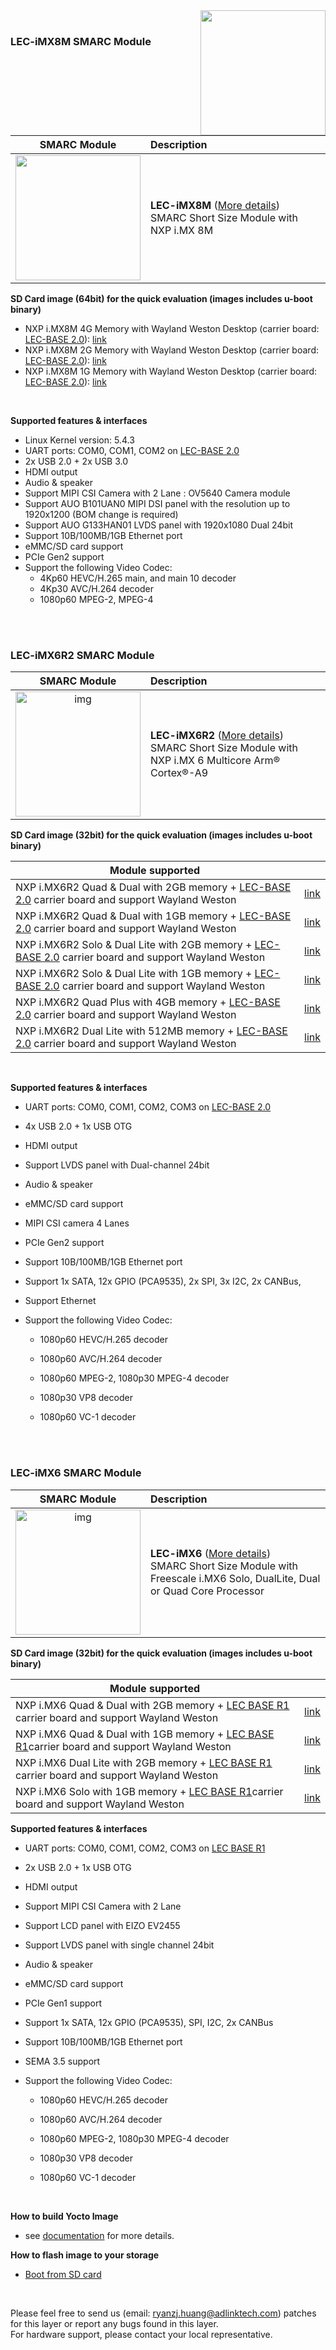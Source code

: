 <img src="https://www.linaro.org/assets/images/projects/yocto-project.png" width="200" align="right">
<br>


### LEC-iMX8M SMARC Module

|                         SMARC Module                         | Description                                                  |
| :----------------------------------------------------------: | :----------------------------------------------------------- |
| <img src="https://cdn.adlinktech.com/webupd/products/images/1752/LEC-iMX8M-F_(1)_web.jpg" width="200"/> | **LEC-iMX8M** ([More details](https://www.adlinktech.com/Products/Computer_on_Modules/SMARC/LEC-iMX8M?lang=en))  <br />     SMARC Short Size Module with NXP i.MX 8M<br /> |

**SD Card image (64bit) for the quick evaluation (images includes u-boot binary)**

* NXP i.MX8M 4G Memory with Wayland Weston Desktop (carrier board: [LEC-BASE 2.0](https://www.adlinktech.com/Products/Computer_on_Modules/SMARC/LEC-BASE_2_0?lang=en)): [ link](https://hq0epm0west0us0storage.blob.core.windows.net/public/SMARC/LEC-iMX8M/Yocto/LEC-iMX8M-4G-LEC-BASE2.0_weston_sd_3v1_20200717.zip)
* NXP i.MX8M 2G Memory with Wayland Weston Desktop (carrier board: [LEC-BASE 2.0](https://www.adlinktech.com/Products/Computer_on_Modules/SMARC/LEC-BASE_2_0?lang=en)): [link](https://hq0epm0west0us0storage.blob.core.windows.net/public/SMARC/LEC-iMX8M/Yocto/LEC-iMX8M-2G-LEC-BASE2.0_weston_sd_3v1_20200717.zip)
* NXP i.MX8M 1G Memory with Wayland Weston Desktop (carrier board: [LEC-BASE 2.0](https://www.adlinktech.com/Products/Computer_on_Modules/SMARC/LEC-BASE_2_0?lang=en)): [link](https://hq0epm0west0us0storage.blob.core.windows.net/public/SMARC/LEC-iMX8M/Yocto/LEC-iMX8M-1G-LEC-BASE2.0_weston_sd_3v1_20200717.zip)

<br>

**Supported features & interfaces**

* Linux Kernel version: 5.4.3
* UART ports: COM0, COM1, COM2 on [LEC-BASE 2.0](https://www.adlinktech.com/Products/Computer_on_Modules/SMARC/LEC-BASE_2_0?lang=en)
* 2x USB 2.0 + 2x USB 3.0
* HDMI output 
* Audio & speaker
* Support MIPI CSI Camera with 2 Lane : OV5640 Camera module
* Support AUO B101UAN0 MIPI DSI panel with the resolution up to 1920x1200 (BOM change is required)  
* Support AUO G133HAN01 LVDS panel with 1920x1080 Dual 24bit
* Support 10B/100MB/1GB Ethernet port
* eMMC/SD card support
* PCIe Gen2 support
* Support the following Video Codec:
   * 4Kp60 HEVC/H.265 main, and main 10 decoder
   * 4Kp30 AVC/H.264 decoder
   * 1080p60 MPEG-2, MPEG-4 



<br>

<br>

### LEC-iMX6R2 SMARC Module

|                         SMARC Module                         | Description                                                  |
| :----------------------------------------------------------: | :----------------------------------------------------------- |
| <img src="https://cdn.adlinktech.com/webupd/products/images/1838/LEC-iMX6R2-F_web.png" alt="img" width="200" /> | **LEC-iMX6R2** ([More details](https://www.adlinktech.com/Products/Computer_on_Modules/SMARC/LEC-iMX6R2?lang=en))  <br />     SMARC Short Size Module with NXP i.MX 6 Multicore Arm® Cortex®-A9<br /> |

**SD Card image (32bit) for the quick evaluation (images includes u-boot binary)**

| Module supported                                             |                                                              |
| ------------------------------------------------------------ | ------------------------------------------------------------ |
| NXP i.MX6R2 Quad & Dual with 2GB memory + [LEC-BASE 2.0](https://www.adlinktech.com/Products/Computer_on_Modules/SMARC/LEC-BASE_2_0?lang=en) carrier board and support Wayland Weston | [link](https://hq0epm0west0us0storage.blob.core.windows.net/public/SMARC/LEC-iMX6R2/Images/Yocto/LEC-iMX6R2-2GQ-LEC-BASE2.0-Yocto-Zeus-sdcard-2v1-20200925.zip) |
| NXP i.MX6R2 Quad & Dual with 1GB memory + [LEC-BASE 2.0](https://www.adlinktech.com/Products/Computer_on_Modules/SMARC/LEC-BASE_2_0?lang=en) carrier board and support Wayland Weston | [link](https://hq0epm0west0us0storage.blob.core.windows.net/public/SMARC/LEC-iMX6R2/Images/Yocto/LEC-iMX6R2-1GQ-LEC-BASE2.0-Yocto-Zeus-sdcard-2v1-20200925.zip) |
| NXP i.MX6R2 Solo & Dual Lite with 2GB memory + [LEC-BASE 2.0](https://www.adlinktech.com/Products/Computer_on_Modules/SMARC/LEC-BASE_2_0?lang=en) carrier board and support Wayland Weston | [link](https://hq0epm0west0us0storage.blob.core.windows.net/public/SMARC/LEC-iMX6R2/Images/Yocto/LEC-iMX6R2-2GS-LEC-BASE2.0-Yocto-Zeus-sdcard-2v1-20200925.zip) |
| NXP i.MX6R2 Solo & Dual Lite with 1GB memory + [LEC-BASE 2.0](https://www.adlinktech.com/Products/Computer_on_Modules/SMARC/LEC-BASE_2_0?lang=en) carrier board and support Wayland Weston | [link](https://hq0epm0west0us0storage.blob.core.windows.net/public/SMARC/LEC-iMX6R2/Images/Yocto/LEC-iMX6R2-1GS-LEC-BASE2.0-Yocto-Zeus-sdcard-2v1-20200925.zip) |
| NXP i.MX6R2 Quad Plus with 4GB memory + [LEC-BASE 2.0](https://www.adlinktech.com/Products/Computer_on_Modules/SMARC/LEC-BASE_2_0?lang=en) carrier board and support Wayland Weston | [link](https://hq0epm0west0us0storage.blob.core.windows.net/public/SMARC/LEC-iMX6R2/Images/Yocto/LEC-iMX6R2-4GQP-LEC-BASE2.0-Yocto-Zeus-sdcard-2v1-20200925.zip) |
| NXP i.MX6R2 Dual Lite with 512MB memory + [LEC-BASE 2.0](https://www.adlinktech.com/Products/Computer_on_Modules/SMARC/LEC-BASE_2_0?lang=en) carrier board and support Wayland Weston | [link](https://hq0epm0west0us0storage.blob.core.windows.net/public/SMARC/LEC-iMX6R2/Images/Yocto/LEC-iMX6R2-512M-LEC-BASE2.0-Yocto-Zeus-sdcard-2v1-20200925.zip) |

<br>

**Supported features & interfaces**

* UART ports: COM0, COM1, COM2, COM3 on [LEC-BASE 2.0](https://www.adlinktech.com/Products/Computer_on_Modules/SMARCCarrierBoards/LEC-BASE_R1?lang=en)

* 4x USB 2.0 + 1x USB OTG

* HDMI output 

* Support LVDS panel with Dual-channel 24bit

* Audio & speaker

* eMMC/SD card support

* MIPI CSI camera 4 Lanes

* PCIe Gen2 support

* Support 10B/100MB/1GB Ethernet port

* Support 1x SATA, 12x GPIO (PCA9535), 2x SPI, 3x I2C, 2x CANBus,

* Support Ethernet

* Support the following Video Codec:

  * 1080p60 HEVC/H.265 decoder

  * 1080p60 AVC/H.264 decoder

  * 1080p60 MPEG-2, 1080p30 MPEG-4  decoder

  * 1080p30 VP8 decoder

  * 1080p60 VC-1 decoder

    

<br>

<br>

### LEC-iMX6 SMARC Module

|                         SMARC Module                         | Description                                                  |
| :----------------------------------------------------------: | :----------------------------------------------------------- |
| <img src="https://cdn.adlinktech.com/webupd/products/images/1344/LEC-iMX6_20171201_v2.jpg" alt="img" width="200" /> | **LEC-iMX6** ([More details](https://www.adlinktech.com/Products/Computer_on_Modules/SMARC/LEC-iMX6?lang=en))  <br />    SMARC Short Size Module with Freescale i.MX6 Solo, DualLite, Dual or Quad Core Processor<br /> |

**SD Card image (32bit) for the quick evaluation (images includes u-boot binary)**

| Module supported                                             |                                                              |
| ------------------------------------------------------------ | ------------------------------------------------------------ |
| NXP i.MX6 Quad & Dual with 2GB memory + [LEC BASE R1](https://www.adlinktech.com/Products/Computer_on_Modules/SMARCCarrierBoards/LEC-BASE_R1?lang=en) carrier board and support Wayland Weston | [link](https://hq0epm0west0us0storage.blob.core.windows.net/public/SMARC/LEC-iMX6/Images/Yocto/LEC-iMX6-2GQ-LEC-BASER1-Yocto-Zeus-sdcard-1v1-20201012.zip) |
| NXP i.MX6 Quad & Dual with 1GB memory + [LEC BASE R1](https://www.adlinktech.com/Products/Computer_on_Modules/SMARCCarrierBoards/LEC-BASE_R1?lang=en)carrier board and support Wayland Weston | [link](https://hq0epm0west0us0storage.blob.core.windows.net/public/SMARC/LEC-iMX6/Images/Yocto/LEC-iMX6-1GQ-LEC-BASER1-Yocto-Zeus-sdcard-1v1-20200925.zip) |
| NXP i.MX6 Dual Lite with 2GB memory + [LEC BASE R1](https://www.adlinktech.com/Products/Computer_on_Modules/SMARCCarrierBoards/LEC-BASE_R1?lang=en) carrier board and support Wayland Weston | [link](https://hq0epm0west0us0storage.blob.core.windows.net/public/SMARC/LEC-iMX6/Images/Yocto/LEC-iMX6-2GS-LEC-BASER1-Yocto-Zeus-sdcard-1v1-20201012.zip) |
| NXP i.MX6 Solo with 1GB memory + [LEC BASE R1](https://www.adlinktech.com/Products/Computer_on_Modules/SMARCCarrierBoards/LEC-BASE_R1?lang=en)carrier board and support Wayland Weston | [link](https://hq0epm0west0us0storage.blob.core.windows.net/public/SMARC/LEC-iMX6/Images/Yocto/LEC-iMX6-1GS-LEC-BASER1-Yocto-Zeus-sdcard-1v1-20200925.zip) |



**Supported features & interfaces**

* UART ports: COM0, COM1, COM2, COM3 on [LEC BASE R1](https://www.adlinktech.com/Products/Computer_on_Modules/SMARCCarrierBoards/LEC-BASE_R1?lang=en)

* 2x USB 2.0 + 1x USB OTG

* HDMI output 

* Support MIPI CSI Camera with 2 Lane

* Support LCD panel with EIZO EV2455

* Support LVDS panel with single channel 24bit

* Audio & speaker

* eMMC/SD card support

* PCIe Gen1 support

* Support 1x SATA, 12x GPIO (PCA9535), SPI, I2C, 2x CANBus

* Support 10B/100MB/1GB Ethernet port

* SEMA 3.5 support

* Support the following Video Codec:

  * 1080p60 HEVC/H.265 decoder

  * 1080p60 AVC/H.264 decoder

  * 1080p60 MPEG-2, 1080p30 MPEG-4  decoder

  * 1080p30 VP8 decoder

  * 1080p60 VC-1 decoder

    

<br />

**How to build Yocto Image**

* see [documentation](https://github.com/ADLINK/meta-adlink-nxp/wiki/01.-Build-Yocto-Image) for more details.

**How to flash image to your storage**

* [Boot from SD card](https://github.com/ADLINK/meta-adlink-nxp/wiki/03.-How-to-install-Yocto-Image-into-SD-Card)

 

<br>

Please feel free to send us (email: ryanzj.huang@adlinktech.com) patches for this layer or report any bugs found in this layer. 
<br> For hardware support, please contact your local representative.
